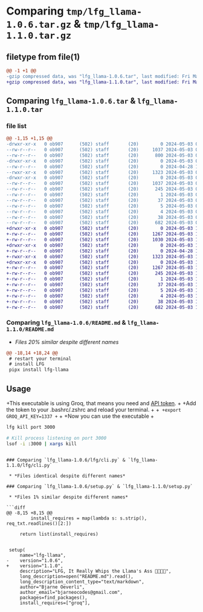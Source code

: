 # Comparing `tmp/lfg_llama-1.0.6.tar.gz` & `tmp/lfg_llama-1.1.0.tar.gz`

## filetype from file(1)

```diff
@@ -1 +1 @@
-gzip compressed data, was "lfg_llama-1.0.6.tar", last modified: Fri May  3 09:54:18 2024, max compression
+gzip compressed data, was "lfg_llama-1.1.0.tar", last modified: Fri May  3 13:17:32 2024, max compression
```

## Comparing `lfg_llama-1.0.6.tar` & `lfg_llama-1.1.0.tar`

### file list

```diff
@@ -1,15 +1,15 @@
-drwxr-xr-x   0 ob907      (502) staff       (20)        0 2024-05-03 09:54:18.431796 lfg_llama-1.0.6/
--rw-r--r--   0 ob907      (502) staff       (20)     1037 2024-05-03 09:54:18.431601 lfg_llama-1.0.6/PKG-INFO
--rw-r--r--   0 ob907      (502) staff       (20)      800 2024-05-03 09:50:39.000000 lfg_llama-1.0.6/README.md
-drwxr-xr-x   0 ob907      (502) staff       (20)        0 2024-05-03 09:54:18.429909 lfg_llama-1.0.6/lfg/
--rw-r--r--   0 ob907      (502) staff       (20)        0 2024-04-28 17:51:36.000000 lfg_llama-1.0.6/lfg/__init__.py
--rwxr-xr-x   0 ob907      (502) staff       (20)     1323 2024-05-03 09:54:00.000000 lfg_llama-1.0.6/lfg/cli.py
-drwxr-xr-x   0 ob907      (502) staff       (20)        0 2024-05-03 09:54:18.431262 lfg_llama-1.0.6/lfg_llama.egg-info/
--rw-r--r--   0 ob907      (502) staff       (20)     1037 2024-05-03 09:54:18.000000 lfg_llama-1.0.6/lfg_llama.egg-info/PKG-INFO
--rw-r--r--   0 ob907      (502) staff       (20)      245 2024-05-03 09:54:18.000000 lfg_llama-1.0.6/lfg_llama.egg-info/SOURCES.txt
--rw-r--r--   0 ob907      (502) staff       (20)        1 2024-05-03 09:54:18.000000 lfg_llama-1.0.6/lfg_llama.egg-info/dependency_links.txt
--rw-r--r--   0 ob907      (502) staff       (20)       37 2024-05-03 09:54:18.000000 lfg_llama-1.0.6/lfg_llama.egg-info/entry_points.txt
--rw-r--r--   0 ob907      (502) staff       (20)        5 2024-05-03 09:54:18.000000 lfg_llama-1.0.6/lfg_llama.egg-info/requires.txt
--rw-r--r--   0 ob907      (502) staff       (20)        4 2024-05-03 09:54:18.000000 lfg_llama-1.0.6/lfg_llama.egg-info/top_level.txt
--rw-r--r--   0 ob907      (502) staff       (20)       38 2024-05-03 09:54:18.431955 lfg_llama-1.0.6/setup.cfg
--rw-r--r--   0 ob907      (502) staff       (20)      682 2024-05-03 09:54:15.000000 lfg_llama-1.0.6/setup.py
+drwxr-xr-x   0 ob907      (502) staff       (20)        0 2024-05-03 13:17:32.895158 lfg_llama-1.1.0/
+-rw-r--r--   0 ob907      (502) staff       (20)     1267 2024-05-03 13:17:32.894955 lfg_llama-1.1.0/PKG-INFO
+-rw-r--r--   0 ob907      (502) staff       (20)     1030 2024-05-03 10:03:47.000000 lfg_llama-1.1.0/README.md
+drwxr-xr-x   0 ob907      (502) staff       (20)        0 2024-05-03 13:17:32.893284 lfg_llama-1.1.0/lfg/
+-rw-r--r--   0 ob907      (502) staff       (20)        0 2024-04-28 17:51:36.000000 lfg_llama-1.1.0/lfg/__init__.py
+-rwxr-xr-x   0 ob907      (502) staff       (20)     1323 2024-05-03 10:00:41.000000 lfg_llama-1.1.0/lfg/cli.py
+drwxr-xr-x   0 ob907      (502) staff       (20)        0 2024-05-03 13:17:32.894672 lfg_llama-1.1.0/lfg_llama.egg-info/
+-rw-r--r--   0 ob907      (502) staff       (20)     1267 2024-05-03 13:17:32.000000 lfg_llama-1.1.0/lfg_llama.egg-info/PKG-INFO
+-rw-r--r--   0 ob907      (502) staff       (20)      245 2024-05-03 13:17:32.000000 lfg_llama-1.1.0/lfg_llama.egg-info/SOURCES.txt
+-rw-r--r--   0 ob907      (502) staff       (20)        1 2024-05-03 13:17:32.000000 lfg_llama-1.1.0/lfg_llama.egg-info/dependency_links.txt
+-rw-r--r--   0 ob907      (502) staff       (20)       37 2024-05-03 13:17:32.000000 lfg_llama-1.1.0/lfg_llama.egg-info/entry_points.txt
+-rw-r--r--   0 ob907      (502) staff       (20)        5 2024-05-03 13:17:32.000000 lfg_llama-1.1.0/lfg_llama.egg-info/requires.txt
+-rw-r--r--   0 ob907      (502) staff       (20)        4 2024-05-03 13:17:32.000000 lfg_llama-1.1.0/lfg_llama.egg-info/top_level.txt
+-rw-r--r--   0 ob907      (502) staff       (20)       38 2024-05-03 13:17:32.895227 lfg_llama-1.1.0/setup.cfg
+-rw-r--r--   0 ob907      (502) staff       (20)      682 2024-05-03 13:17:31.000000 lfg_llama-1.1.0/setup.py
```

### Comparing `lfg_llama-1.0.6/README.md` & `lfg_llama-1.1.0/README.md`

 * *Files 20% similar despite different names*

```diff
@@ -18,14 +18,24 @@
 # restart your terminal
 # install LFG
 pipx install lfg-llama
 ```
 
 ## Usage
 
+This executable is using Groq, that means you need and [API token](https://console.groq.com/keys).
+
+Add the token to your .bashrc/.zshrc and reload your terminal.
+
+```
+export GROQ_API_KEY=1337
+```
+
+Now you can use the executable
+
 ```bash
 lfg kill port 3000
 
 # Kill process listening on port 3000
 lsof -i :3000 | xargs kill
 
 ```
```

### Comparing `lfg_llama-1.0.6/lfg/cli.py` & `lfg_llama-1.1.0/lfg/cli.py`

 * *Files identical despite different names*

### Comparing `lfg_llama-1.0.6/setup.py` & `lfg_llama-1.1.0/setup.py`

 * *Files 1% similar despite different names*

```diff
@@ -8,15 +8,15 @@
         install_requires = map(lambda s: s.strip(), req_txt.readlines()[2:])
 
     return list(install_requires)
 
 
 setup(
     name="lfg-llama",
-    version="1.0.6",
+    version="1.1.0",
     description="LFG, It Really Whips the Llama's Ass 🦙🦙🦙🦙",
     long_description=open("README.md").read(),
     long_description_content_type="text/markdown",
     author="Bjarne Oeverli",
     author_email="bjarneocodes@gmail.com",
     packages=find_packages(),
     install_requires=["groq"],
```

